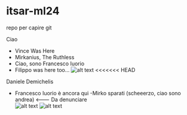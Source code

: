 # itsar-ml24
repo per capire git

Ciao

- Vince Was Here
- Mirkanius, The Ruthless
- Ciao, sono Francesco Iuorio
- Filippo was here too...
![alt text](https://media.tenor.com/wMkBoSvYIh0AAAAj/pog-poggers.gif)
<<<<<<< HEAD

Daniele Demichelis

- Francesco Iuorio è ancora qui
-Mirko sparati (scheeerzo, ciao sono andrea) <--- Da denunciare                            
![alt text](https://media.tenor.com/wMkBoSvYIh0AAAAj/pog-poggers.gif)
![alt text](https://media.tenor.com/FMJCWGaIwT0AAAAM/cat-thumbs-up.gif)

